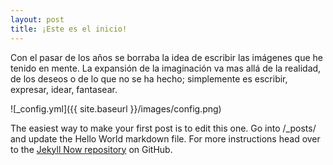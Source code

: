 ```yaml
---
layout: post
title: ¡Este es el inicio!
---
```


Con el pasar de los años se borraba la idea de escribir las imágenes que he tenido en mente. La expansión de la imaginación va mas allá de la realidad, de los deseos o de lo que no se ha hecho; simplemente es escribir, expresar, idear, fantasear.

![_config.yml]({{ site.baseurl }}/images/config.png)

The easiest way to make your first post is to edit this one. Go into /_posts/ and update the Hello World markdown file. For more instructions head over to the [Jekyll Now repository](https://github.com/barryclark/jekyll-now) on GitHub.
